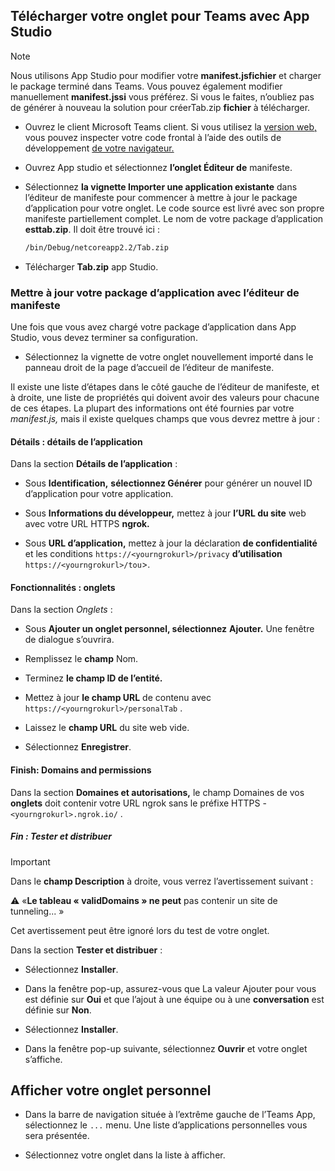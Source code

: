 ## <a name="upload-your-tab-to-teams-with-app-studio"></a>Télécharger votre onglet pour Teams avec App Studio

>[!NOTE]
> Nous utilisons App Studio pour modifier votre **manifest.jsfichier** et charger le package terminé dans Teams. Vous pouvez également modifier manuellement **manifest.jssi** vous préférez. Si vous le faites, n’oubliez pas de générer à nouveau la solution pour créerTab.zip **fichier** à télécharger.

- Ouvrez le client Microsoft Teams client. Si vous utilisez la [version web,](https://teams.microsoft.com) vous pouvez inspecter votre code frontal à l’aide des outils de développement [de votre navigateur.](~/tabs/how-to/developer-tools.md)

- Ouvrez App studio et sélectionnez **l’onglet Éditeur de** manifeste.

- Sélectionnez **la vignette Importer une application existante** dans l’éditeur de manifeste pour commencer à mettre à jour le package d’application pour votre onglet. Le code source est livré avec son propre manifeste partiellement complet. Le nom de votre package d’application **esttab.zip**. Il doit être trouvé ici :

    ```bash
    /bin/Debug/netcoreapp2.2/Tab.zip
    ```

- Télécharger **Tab.zip** app Studio.

### <a name="update-your-app-package-with-manifest-editor"></a>Mettre à jour votre package d’application avec l’éditeur de manifeste

Une fois que vous avez chargé votre package d’application dans App Studio, vous devez terminer sa configuration.

- Sélectionnez la vignette de votre onglet nouvellement importé dans le panneau droit de la page d’accueil de l’éditeur de manifeste.

Il existe une liste d’étapes dans le côté gauche de l’éditeur de manifeste, et à droite, une liste de propriétés qui doivent avoir des valeurs pour chacune de ces étapes. La plupart des informations ont été fournies par votre *manifest.js,* mais il existe quelques champs que vous devrez mettre à jour :

#### <a name="details-app-details"></a>Détails : détails de l’application

Dans la section **Détails de l’application** :

- Sous **Identification,** **sélectionnez Générer** pour générer un nouvel ID d’application pour votre application.

- Sous **Informations du développeur,** mettez à jour **l’URL du site** web avec votre URL HTTPS **ngrok.**

- Sous **URL d’application,** mettez à jour la déclaration **de confidentialité** et les conditions `https://<yourngrokurl>/privacy` **d’utilisation** `https://<yourngrokurl>/tou`>.

#### <a name="capabilities-tabs"></a>Fonctionnalités : onglets

Dans la section *Onglets* :

- Sous **Ajouter un onglet personnel, sélectionnez** **Ajouter.** Une fenêtre de dialogue s’ouvrira.

- Remplissez le **champ** Nom.

- Terminez **le champ ID de l’entité.**

- Mettez à jour **le champ URL** de contenu avec `https://<yourngrokurl>/personalTab` .

- Laissez le **champ URL** du site web vide.

- Sélectionnez **Enregistrer**.

#### <a name="finish-domains-and-permissions"></a>Finish: Domains and permissions

Dans la section **Domaines et autorisations,** le champ Domaines de vos **onglets** doit contenir votre URL ngrok sans le préfixe HTTPS - `<yourngrokurl>.ngrok.io/` .

##### <a name="finish-test-and-distribute"></a>Fin : Tester et distribuer

>[!IMPORTANT]
>Dans le **champ Description** à droite, vous verrez l’avertissement suivant :
>
>&#9888; «**Le tableau « validDomains » ne peut** pas contenir un site de tunneling... »
>
>Cet avertissement peut être ignoré lors du test de votre onglet.

Dans la section **Tester et distribuer** :

- Sélectionnez **Installer**.

- Dans la fenêtre pop-up, assurez-vous que La valeur Ajouter pour vous est définie sur **Oui** et que l’ajout à une équipe ou à une **conversation** est définie sur **Non**. 

- Sélectionnez **Installer**.

- Dans la fenêtre pop-up suivante, sélectionnez **Ouvrir** et votre onglet s’affiche.

## <a name="view-your-personal-tab"></a>Afficher votre onglet personnel

- Dans la barre de navigation située à l’extrême gauche de l’Teams App, sélectionnez le `...` menu. Une liste d’applications personnelles vous sera présentée.

- Sélectionnez votre onglet dans la liste à afficher.
